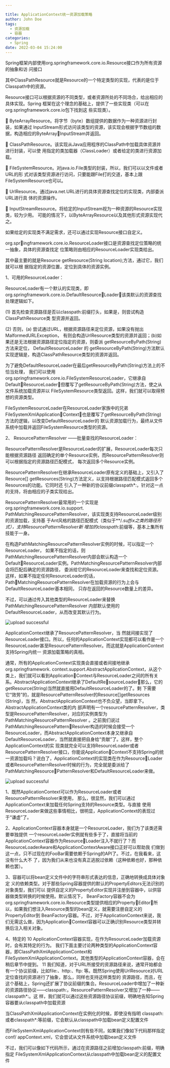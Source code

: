 ```yaml
---

title: ApplicationContext统一资源加载策略
author: John Doe
tags:
  - 资源加载
  - 容器
categories:
  - Spring
date: 2022-03-04 15:24:00
---
```


Spring框架内部使用org.springframework.core.io.Resource接口作为所有资源的抽象和访 
问接口

其中ClassPathResource就是Resource的一个特定类型的实现，代表的是位于Classpath中的资源。

Resource接口可以根据资源的不同类型，或者资源所处的不同场合，给出相应的具体实现。Spring
框架在这个理念的基础上，提供了一些实现类（可以在org.springframework.core.io包下找到这
些实现类）。


 ByteArrayResource。将字节（byte）数组提供的数据作为一种资源进行封装，如果通过
InputStream形式访问该类型的资源，该实现会根据字节数组的数据，构造相应的ByteArrayInputStream并返回。


 ClassPathResource。该实现从Java应用程序的ClassPath中加载具体资源并进行封装，可以使
用指定的类加载器（ClassLoader）或者给定的类进行资源加载。 

 FileSystemResource。对java.io.File类型的封装，所以，我们可以以文件或者URL的形
式对该类型资源进行访问，只要能跟File打的交道，基本上跟FileSystemResource也可以。  

 UrlResource。通过java.net.URL进行的具体资源查找定位的实现类，内部委派URL进行具
体的资源操作。  

 InputStreamResource。将给定的InputStream视为一种资源的Resource实现类，较为少用。
可能的情况下，以ByteArrayResource以及其他形式资源实现代之。

如果给定的实现类不满足需求，还可以通过实现Resource接口自定义。

org.springframework.core.io.ResourceLoader接口是资源查找定位策略的统一抽象，具体的资源查找定
位策略则由相应的ResourceLoader实现类给出。

其中最主要的就是Resource getResource(String location);方法，通过它，我们就可以根
据指定的资源位置，定位到具体的资源实例。

1、可用的ResourceLoader：

ResourceLoader有一个默认的实现类，即org.springframework.core.io.DefaultResourceLoader，该类默认的资源查找处理逻辑如下。

(1) 首先检查资源路径是否以classpath:前缀打头，如果是，则尝试构造ClassPathResource类
型资源并返回。

(2) 否则，(a) 尝试通过URL，根据资源路径来定位资源，如果没有抛出MalformedURLException，
有则会构造UrlResource类型的资源并返回；(b)如果还是无法根据资源路径定位指定的资源，则委派
getResourceByPath(String) 方法来定位， DefaultResourceLoader 的
getResourceByPath(String)方法默认实现逻辑是，构造ClassPathResource类型的资源并返回。


为了避免DefaultResourceLoader在最后getResourceByPath(String)方法上的不恰当处理，
我们可以使用org.springframework.core.io.FileSystemResourceLoader，它继承自DefaultResourceLoader，但覆写了getResourceByPath(String)方法，使之从文件系统加载资源并以
FileSystemResource类型返回。这样，我们就可以取得预想的资源类型。

FileSystemResourceLoader在ResourceLoader家族中的兄弟FileSystemXmlApplicationContext，也是覆写了getResourceByPath(String)方法的逻辑，以改变DefaultResourceLoader的
默认资源加载行为，最终从文件系统中加载并返回FileSystemResource类型的资源。

2、 ResourcePatternResolver ——批量查找的ResourceLoader：

ResourcePatternResolver是ResourceLoader的扩展，ResourceLoader每次只能根据资源路径
返回确定的单个Resource实例，而ResourcePatternResolver则可以根据指定的资源路径匹配模式，
每次返回多个Resource实例。

ResourcePatternResolver在继承ResourceLoader原有定义的基础上，又引入了Resource[] 
getResources(String)方法定义，以支持根据路径匹配模式返回多个Resources的功能。它同时还
引入了一种新的协议前缀classpath*:，针对这一点的支持，将由相应的子类实现给出。

ResourcePatternResolver最常用的一个实现是org.springframework.core.io.support. 
PathMatchingResourcePatternResolver，该实现类支持ResourceLoader级别的资源加载，支持基
于Ant风格的路径匹配模式（类似于**/*.suffix之类的路径形式），支持ResourcePatternResolver新
增加的classpath*:前缀等，基本上集所有技能于一身。

在构造PathMatchingResourcePatternResolver实例的时候，可以指定一个ResourceLoader，
如果不指定的话，则PathMatchingResourcePatternResolver内部会默认构造一个DefaultResourceLoader实例。PathMatchingResourcePatternResolver内部会将匹配后确定的资源路径，
委派给它的ResourceLoader来查找和定位资源。这样，如果不指定任何ResourceLoader的话，PathMatchingResourcePatternResolver在加载资源的行为上会与DefaultResourceLoader基本相同，
只存在返回的Resource数量上的差异。

不过，可以通过传入其他类型的ResourceLoader来替换PathMatchingResourcePatternResolver
内部默认使用的DefaultResourceLoader，从而改变其默认行为。


 ![upload successful](../images/pasted-115.png)
 
 ApplicationContext继承了ResourcePatternResolver，当
然就间接实现了ResourceLoader接口。所以，任何的ApplicationContext实现都可以看作是一个
ResourceLoader甚至ResourcePatternResolver。而这就是ApplicationContext支持Spring内统一
资源加载策略的真相。

通常，所有的ApplicationContext实现类会直接或者间接地继承org.springframework. 
context.support.AbstractApplicationContext，从这个类上，我们就可以看到ApplicationContext与ResourceLoader之间的所有关系。AbstractApplicationContext继承了DefaultResourceLoader，那么，它的getResource(String)当然就直接用DefaultResourceLoader的了。剩
下需要它“效劳”的，就是ResourcePatternResolver的Resource[]getResources (String)，当
然，AbstractApplicationContext也不负众望，当即拿下。AbstractApplicationContext类的内
部声明有一个resourcePatternResolver，类型是ResourcePatternResolver，对应的实例类型为
PathMatchingResourcePatternResolver 。之前我们说过 PathMatchingResourcePatternResolver构造的时候会接受一个ResourceLoader，而AbstractApplicationContext本身又继承自
DefaultResourceLoader，当然就直接把自身给“贡献”了。这样，整个ApplicationContext的实
现类就完全可以支持ResourceLoader或者ResourcePatternResolver接口，你能说ApplicationContext不支持Spring的统一资源加载吗？说白了，ApplicationContext的实现类在作为ResourceLoader或者ResourcePatternResolver时候的行为，完全就是委派给了PathMatchingResourcePatternResolver和DefaultResourceLoader来做。


 ![upload successful](../images/pasted-116.png)
 
 
 1、既然ApplicationContext可以作为ResourceLoader或者ResourcePatternResolver来使用，
那么，很显然，我们可以通过ApplicationContext来加载任何Spring支持的Resource类型。与直接
使用ResourceLoader来做这些事情相比，很明显，ApplicationContext的表现过于“谦虚”了。

2、ApplicationContext容器本身就是一个ResourceLoader，我们为了该类还需要单独提供
一个resourceLoader实例就有些多于了，直接将当前的ApplicationContext容器作为ResourceLoader注入不就行了？而ResourceLoaderAware和ApplicationContextAware接口正好可以帮助我
们做到这一点，只不过现在的FooBar需要依赖于Spring的API了。不过，在我看来，这没有什么大不
了，因为我们从来也没有真正逃脱过依赖（这种依赖也好，那种依赖也罢）。

3、容器可以将bean定义文件中的字符串形式表达的信息，正确地转换成具体对象定
义的依赖类型。对于那些Spring容器提供的默认的PropertyEditors无法识别的对象类型，我们可以
提供自定义的PropertyEditor实现并注册到容器中，以供容器做类型转换的时候使用。默认情况下，
BeanFactory容器不会为org.springframework.core.io.Resource类型提供相应的PropertyEditor，所以，如果我们想注入Resource类型的bean定义，就需要注册自定义的PropertyEditor到
BeanFactory容器。不过，对于ApplicationContext来说，我们无需这么做，因为ApplicationContext容器可以正确识别Resource类型并转换后注入相关对象。

4、特定的 10 ApplicationContext容器实现，在作为ResourceLoader加载资源时，会有其特定的行为。
我们下面主要讨论两种类型的ApplicationContext容器，即ClassPathXmlApplicationContext和
FileSystemXmlApplicationContext。其他类型的ApplicationContext容器，会在稍后章节中提到。 11 
我们知道，对于URL所接受的资源路径来说，通常开始都会有一个协议前缀，比如file:、http:、ftp:
等。既然Spring使用UrlResource对URL定位查找的资源进行了抽象，那么，同样也支持这样类型的
资源路径，而且，在这个基础上，Spring还扩展了协议前缀的集合。ResourceLoader中增加了一种新
的资源路径协议——classpath:，ResourcePatternResolver又增加了一种——classpath*:。这
样，我们就可以通过这些资源路径协议前缀，明确地告知Spring容器要从classpath中加载资源


当ClassPathXmlApplicationContext在实例化的时候，即使没有指明
classpath:或者classpath*:等前缀，它会默认从classpath中加载bean定义配置文件

而FileSystemXmlApplicationContext则有些不同，如果我们像如下代码那样指定conf/ 
appContext.xml，它会尝试从文件系统中加载bean定义文件

不过，我们可以像如下代码所示，通过在资源路径之前增加classpath:前缀，明确指定
FileSystemXmlApplicationContext从classpath中加载bean定义的配置文件


 

